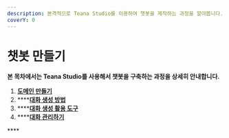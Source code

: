 ```yaml
---
description: 본격적으로 Teana Studio를 이용하여 챗봇을 제작하는 과정을 알아봅니다.
coverY: 0
---
```


# 챗봇 만들기

**본 목차에서는 Teana Studio를 사용해서 챗봇을 구축하는 과정을 상세히 안내합니다.**

1. ****[**도메인 만들기**](undefined.md)****
2. ****[**대화 생성 방법** ](undefined-1/)   &#x20;
3. ****[**대화 생성 활용 도구** ](undefined-2/) &#x20;
4. ****[**대화 관리하기**](undefined-3/)&#x20;

&#x20;     ****     &#x20;

&#x20;     &#x20;

